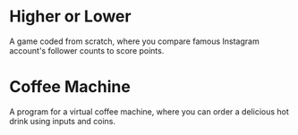 # Higher or Lower
A game coded from scratch, where you compare famous Instagram account's follower counts to score points.

# Coffee Machine
A program for a virtual coffee machine, where you can order a delicious hot drink using inputs and coins.
